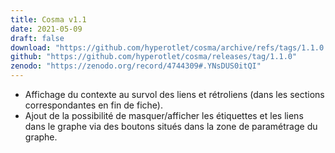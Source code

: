 ```yaml
---
title: Cosma v1.1
date: 2021-05-09
draft: false
download: "https://github.com/hyperotlet/cosma/archive/refs/tags/1.1.0.zip"
github: "https://github.com/hyperotlet/cosma/releases/tag/1.1.0"
zenodo: "https://zenodo.org/record/4744309#.YNsDUS0itQI"
---
```


- Affichage du contexte au survol des liens et rétroliens (dans les sections correspondantes en fin de fiche).
- Ajout de la possibilité de masquer/afficher les étiquettes et les liens dans le graphe via des boutons situés dans la zone de paramétrage du graphe.